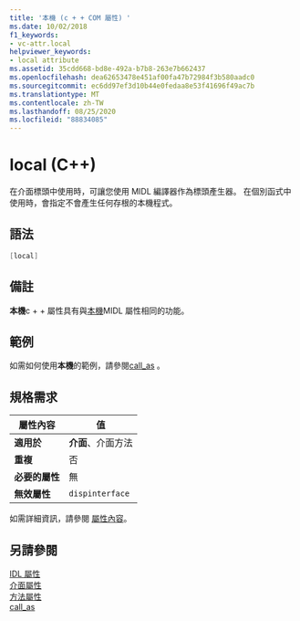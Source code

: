```yaml
---
title: '本機 (c + + COM 屬性) '
ms.date: 10/02/2018
f1_keywords:
- vc-attr.local
helpviewer_keywords:
- local attribute
ms.assetid: 35cdd668-bd8e-492a-b7b8-263e7b662437
ms.openlocfilehash: dea62653478e451af00fa47b72984f3b580aadc0
ms.sourcegitcommit: ec6dd97ef3d10b44e0fedaa8e53f41696f49ac7b
ms.translationtype: MT
ms.contentlocale: zh-TW
ms.lasthandoff: 08/25/2020
ms.locfileid: "88834085"
---
```

# <a name="local-c"></a>local (C++)

在介面標頭中使用時，可讓您使用 MIDL 編譯器作為標頭產生器。 在個別函式中使用時，會指定不會產生任何存根的本機程式。

## <a name="syntax"></a>語法

```cpp
[local]
```

## <a name="remarks"></a>備註

**本機**c + + 屬性具有與[本機](/windows/win32/Midl/local)MIDL 屬性相同的功能。

## <a name="example"></a>範例

如需如何使用**本機**的範例，請參閱[call_as](call-as.md) 。

## <a name="requirements"></a>規格需求

| 屬性內容 | 值 |
|-|-|
|**適用於**|**介面**、介面方法|
|**重複**|否|
|**必要的屬性**|無|
|**無效屬性**|`dispinterface`|

如需詳細資訊，請參閱 [屬性內容](cpp-attributes-com-net.md#contexts)。

## <a name="see-also"></a>另請參閱

[IDL 屬性](idl-attributes.md)<br/>
[介面屬性](interface-attributes.md)<br/>
[方法屬性](method-attributes.md)<br/>
[call_as](call-as.md)
